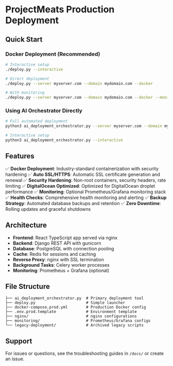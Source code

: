 # ProjectMeats Production Deployment

## Quick Start

### Docker Deployment (Recommended)
```bash
# Interactive setup
./deploy.py --interactive

# Direct deployment  
./deploy.py --server myserver.com --domain mydomain.com --docker

# With monitoring
./deploy.py --server myserver.com --domain mydomain.com --docker --monitoring
```

### Using AI Orchestrator Directly
```bash  
# Full automated deployment
python3 ai_deployment_orchestrator.py --server myserver.com --domain mydomain.com --docker --auto

# Interactive setup
python3 ai_deployment_orchestrator.py --interactive
```

## Features

✅ **Docker Deployment**: Industry-standard containerization with security hardening
✅ **Auto SSL/HTTPS**: Automatic SSL certificate generation and renewal
✅ **Security Hardening**: Non-root containers, security headers, rate limiting
✅ **DigitalOcean Optimized**: Optimized for DigitalOcean droplet performance
✅ **Monitoring**: Optional Prometheus/Grafana monitoring stack  
✅ **Health Checks**: Comprehensive health monitoring and alerting
✅ **Backup Strategy**: Automated database backups and retention
✅ **Zero Downtime**: Rolling updates and graceful shutdowns

## Architecture  

- **Frontend**: React TypeScript app served via nginx
- **Backend**: Django REST API with gunicorn
- **Database**: PostgreSQL with connection pooling
- **Cache**: Redis for sessions and caching
- **Reverse Proxy**: nginx with SSL termination
- **Background Tasks**: Celery worker processes
- **Monitoring**: Prometheus + Grafana (optional)

## File Structure

```
├── ai_deployment_orchestrator.py  # Primary deployment tool
├── deploy.py                      # Simple launcher
├── docker-compose.prod.yml        # Production Docker config
├── .env.prod.template             # Environment template
├── nginx/                         # nginx configurations
├── monitoring/                    # Prometheus/Grafana configs
└── legacy-deployment/             # Archived legacy scripts
```

## Support

For issues or questions, see the troubleshooting guides in `/docs/` or create an issue.
